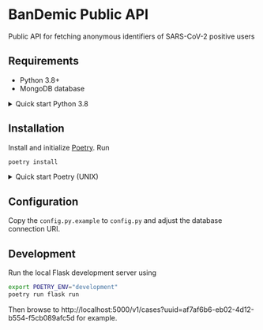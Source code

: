 # BanDemic Public API

Public API for fetching anonymous identifiers of SARS-CoV-2 positive users

## Requirements

- Python 3.8+
- MongoDB database

<details>
  <summary>Quick start Python 3.8</summary>
  
  ```bash
sudo apt install python3.8 python3-pip
sudo update-alternatives --config python3
  ```
  Then select the correct Python version.
</details>

## Installation

Install and initialize [Poetry](https://python-poetry.org/docs). Run

```bash
poetry install
```
<details>
  <summary>Quick start Poetry (UNIX)</summary>
  
  ```bash
curl -sSL https://raw.githubusercontent.com/python-poetry/poetry/master/get-poetry.py | python
source ~/.poetry/env
  ```
  
</details>

## Configuration

Copy the `config.py.example` to `config.py` and adjust the database connection URI.

## Development

Run the local Flask development server using

```bash
export POETRY_ENV="development"
poetry run flask run
```
Then browse to http://localhost:5000/v1/cases?uuid=af7af6b6-eb02-4d12-b554-f5cb089afc5d for example.
